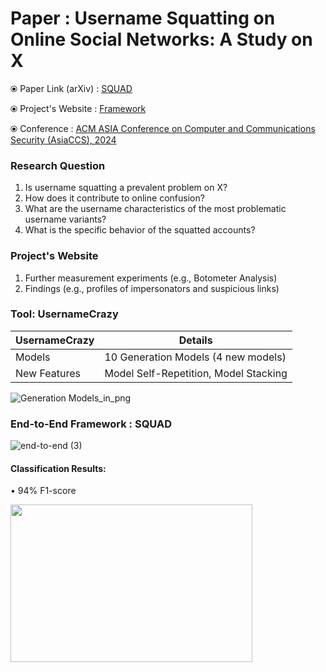 # Paper : Username Squatting on Online Social Networks: A Study on X

⦿ Paper Link (arXiv) : [SQUAD](https://arxiv.org/abs/2401.09209) 
<!--- (https://arxiv.org/abs/2401.09209#:~:text=Our%20study%20reveals%20that%20thousands,original%20account%20signalling%20impersonation%20attempts) --->

⦿ Project's Website : [Framework](https://sites.google.com/view/squad-framework/home)

⦿ Conference : [ACM ASIA Conference on Computer and Communications Security (AsiaCCS), 2024](https://asiaccs2024.sutd.edu.sg)
<!---  [ACM ASIACCS 2024](https://asiaccs2024.sutd.edu.sg) --->

### Research Question
1) Is username squatting a prevalent problem on X?  
2) Ηow does it contribute to online confusion?  
3) What are the username characteristics of the most problematic username variants?  
4) What is the specific behavior of the squatted accounts?

### Project's Website
1) Further measurement experiments (e.g., Botometer Analysis)
2) Findings (e.g., profiles of impersonators and suspicious links)

### Tool: UsernameCrazy
 
UsernameCrazy  | Details
------------- | -------------
Models  | 10 Generation Models (4 new models) 
New Features  | Model Self-Repetition, Model Stacking

![Generation Models_in_png](https://github.com/APSS-Imperial/SQUAD/assets/151850923/a6f1ebcb-e936-4f68-b406-3db2ed717dd8)


### End-to-End Framework : SQUAD

![end-to-end (3)](https://github.com/APSS-Imperial/SQUAD/assets/151850923/deea2ea6-1855-42ba-9984-10907b613488)

  #### Classification Results:
  • 94% F1-score
  <!---  ![roc_curve (5)](https://github.com/APSS-Imperial/SQUAD/assets/151850923/d45479d0-7526-4795-9b2a-bfd2cd58ba48) --->
  <img src="https://github.com/APSS-Imperial/SQUAD/assets/151850923/d45479d0-7526-4795-9b2a-bfd2cd58ba48" width="387" height="252">

<!--- ### Bot Analysis: --->
 <!--- #### Bot Description: --->
 <!--- #### Botometer Results Description: --->
 <!--- #### Botometer CAP Score Selection: --->
  

<!--- ### Interesting Impersonators: --->

<!--- ![theellenshow_impersonation](https://github.com/APSS-Imperial/SQUAD/assets/151850923/83810410-a559-4323-a8a6-e1e121da20fa) --->

<!---  ![shakira_impersonation](https://github.com/APSS-Imperial/SQUAD/assets/151850923/9a7bd2c5-9352-4b31-901a-9210da60a748) --->
<!--- <img src="https://github.com/APSS-Imperial/SQUAD/assets/151850923/9a7bd2c5-9352-4b31-901a-9210da60a748" width="528" height="280"> --->

<!--- *** --->
<!--- ### Interesting Tweets: --->
<!---  ![selena_tweet](https://github.com/APSS-Imperial/SQUAD/assets/151850923/97888ee4-3030-4cd0-adbd-96e02da4bb15) --->
<!--- <img src="https://github.com/APSS-Imperial/SQUAD/assets/151850923/97888ee4-3030-4cd0-adbd-96e02da4bb15" width="754" height="87"> --->

<!--- *** --->
<!--- ### Interesting Typo Mentions: --->
<!---![Tweet1 (1)](https://github.com/APSS-Imperial/SQUAD/assets/151850923/5589a5f2-1b0b-4836-b49f-92d0618d4ea1) --->
<!--- <img src="https://github.com/APSS-Imperial/SQUAD/assets/151850923/5589a5f2-1b0b-4836-b49f-92d0618d4ea1" width="684" height="234"> --->



